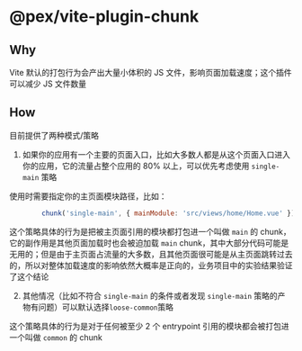 # @pex/vite-plugin-chunk

## Why

Vite 默认的打包行为会产出大量小体积的 JS 文件，影响页面加载速度；这个插件可以减少 JS 文件数量

## How

目前提供了两种模式/策略

1. 如果你的应用有一个主要的页面入口，比如大多数人都是从这个页面入口进入你的应用，它的流量占整个应用的 80% 以上，可以优先考虑使用 `single-main` 策略

使用时需要指定你的主页面模块路径，比如：

```js
        chunk('single-main', { mainModule: 'src/views/home/Home.vue' }),
```

这个策略具体的行为是把被主页面引用的模块都打包进一个叫做 `main` 的 chunk，它的副作用是其他页面加载时也会被迫加载 `main` chunk，其中大部分代码可能是无用的；但是由于主页面占流量的大多数，且其他页面很可能是从主页面跳转过去的，所以对整体加载速度的影响依然大概率是正向的，业务项目中的实验结果验证了这个结论

2. 其他情况（比如不符合 `single-main` 的条件或者发现 `single-main` 策略的产物有问题）可以默认选择`loose-common`策略

这个策略具体的行为是对于任何被至少 2 个 entrypoint 引用的模块都会被打包进一个叫做 `common` 的 chunk
